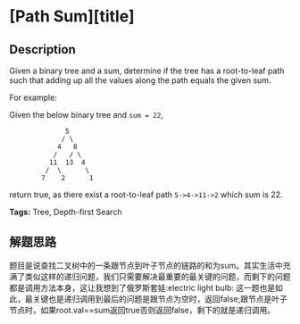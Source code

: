 # [Path Sum][title]

## Description

Given a binary tree and a sum, determine if the tree has a root-to-leaf path such that adding up all the values along the path equals the given sum.

For example:

Given the below binary tree and `sum = 22`,

```
              5
             / \
            4   8
           /   / \
          11  13  4
         /  \      \
        7    2      1
```

return true, as there exist a root-to-leaf path `5->4->11->2` which sum is 22.

**Tags:** Tree, Depth-first Search

## 解题思路

题目是说查找二叉树中的一条跟节点到叶子节点的链路的和为sum。其实生活中充满了类似这样的递归问题，我们只需要解决最重要的最关键的问题，而剩下的问题都是调用方法本身，这让我想到了俄罗斯套娃:electric light bulb:
这一题也是如此，最关键也是递归调用到最后的问题是跟节点为空时，返回false;跟节点是叶子节点时，如果root.val==sum返回true否则返回false，剩下的就是递归调用。

[Link]: https://leetcode.com/problems/path-sum
[code]: https://github.com/staralloff/leetcode/blob/master/problemshttps://github.com/staralloff/leetcode/blob/master/problems/src/tree/PathSum.java

